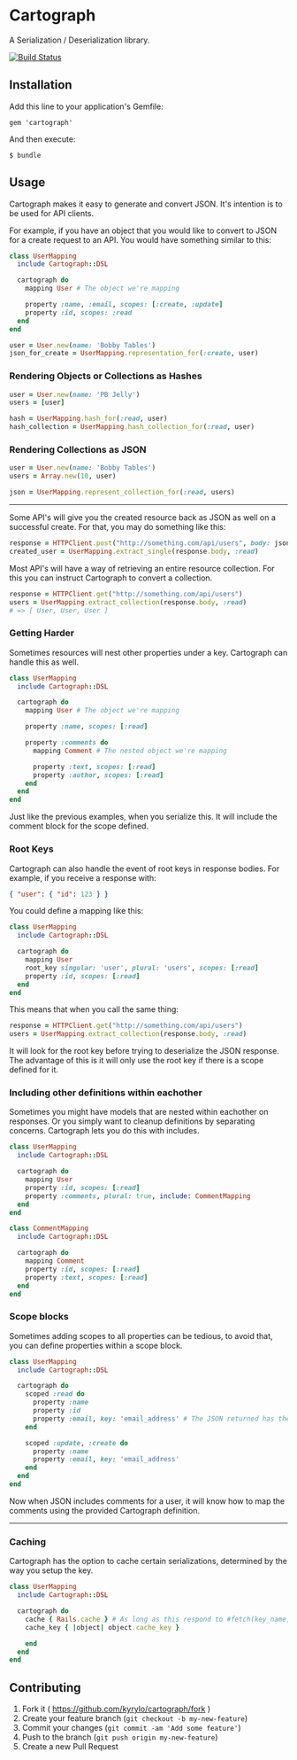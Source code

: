 # Cartograph

A Serialization / Deserialization library.

[![Build Status](https://travis-ci.org/kyrylo/cartograph.svg?branch=master)](https://travis-ci.org/kyrylo/cartograph)

## Installation

Add this line to your application's Gemfile:

    gem 'cartograph'

And then execute:

    $ bundle

## Usage

Cartograph makes it easy to generate and convert JSON. It's intention is to be used for API clients.

For example, if you have an object that you would like to convert to JSON for a create request to an API. You would have something similar to this:

```ruby
class UserMapping
  include Cartograph::DSL

  cartograph do
    mapping User # The object we're mapping

    property :name, :email, scopes: [:create, :update]
    property :id, scopes: :read
  end
end

user = User.new(name: 'Bobby Tables')
json_for_create = UserMapping.representation_for(:create, user)
```

### Rendering Objects or Collections as Hashes

```ruby
user = User.new(name: 'PB Jelly')
users = [user]

hash = UserMapping.hash_for(:read, user)
hash_collection = UserMapping.hash_collection_for(:read, user)
```

### Rendering Collections as JSON

```ruby
user = User.new(name: 'Bobby Tables')
users = Array.new(10, user)

json = UserMapping.represent_collection_for(:read, users)
```

---

Some API's will give you the created resource back as JSON as well on a successful create. For that, you may do something like this:

```ruby
response = HTTPClient.post("http://something.com/api/users", body: json_for_create)
created_user = UserMapping.extract_single(response.body, :read)
```

Most API's will have a way of retrieving an entire resource collection. For this you can instruct Cartograph to convert a collection.

```ruby
response = HTTPClient.get("http://something.com/api/users")
users = UserMapping.extract_collection(response.body, :read)
# => [ User, User, User ]
```

### Getting Harder

Sometimes resources will nest other properties under a key. Cartograph can handle this as well.

```ruby
class UserMapping
  include Cartograph::DSL

  cartograph do
    mapping User # The object we're mapping

    property :name, scopes: [:read]

    property :comments do
      mapping Comment # The nested object we're mapping

      property :text, scopes: [:read]
      property :author, scopes: [:read]
    end
  end
end
```

Just like the previous examples, when you serialize this. It will include the comment block for the scope defined.

### Root Keys

Cartograph can also handle the event of root keys in response bodies. For example, if you receive a response with:

```json
{ "user": { "id": 123 } }
```

You could define a mapping like this:


```ruby
class UserMapping
  include Cartograph::DSL

  cartograph do
    mapping User
    root_key singular: 'user', plural: 'users', scopes: [:read]
    property :id, scopes: [:read]
  end
end
```

This means that when you call the same thing:

```ruby
response = HTTPClient.get("http://something.com/api/users")
users = UserMapping.extract_collection(response.body, :read)
```

It will look for the root key before trying to deserialize the JSON response.
The advantage of this is it will only use the root key if there is a scope defined for it.


### Including other definitions within eachother

Sometimes you might have models that are nested within eachother on responses. Or you simply want to cleanup definitions by separating concerns. Cartograph lets you do this with includes.

```ruby
class UserMapping
  include Cartograph::DSL

  cartograph do
    mapping User
    property :id, scopes: [:read]
    property :comments, plural: true, include: CommentMapping
  end
end

class CommentMapping
  include Cartograph::DSL

  cartograph do
    mapping Comment
    property :id, scopes: [:read]
    property :text, scopes: [:read]
  end
end
```


### Scope blocks

Sometimes adding scopes to all properties can be tedious, to avoid that, you can define properties within a scope block.

```ruby
class UserMapping
  include Cartograph::DSL

  cartograph do
    scoped :read do
      property :name
      property :id
      property :email, key: 'email_address' # The JSON returned has the key of email_address, our property is called email however.
    end

    scoped :update, :create do
      property :name
      property :email, key: 'email_address'
    end
  end
end
```

Now when JSON includes comments for a user, it will know how to map the comments using the provided Cartograph definition.

---

### Caching

Cartograph has the option to cache certain serializations, determined by the way you setup the key.

```ruby
class UserMapping
  include Cartograph::DSL

  cartograph do
    cache { Rails.cache } # As long as this respond to #fetch(key_name, options = {}, &block) it will work
    cache_key { |object| object.cache_key }

    end
  end
end
```

## Contributing

1. Fork it ( https://github.com/kyrylo/cartograph/fork )
2. Create your feature branch (`git checkout -b my-new-feature`)
3. Commit your changes (`git commit -am 'Add some feature'`)
4. Push to the branch (`git push origin my-new-feature`)
5. Create a new Pull Request
